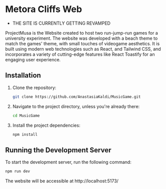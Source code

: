 # Metora Cliffs Web

- THE SITE IS CURRENTLY GETTING REVAMPED

ProjectMusa is the Website created to host two run-jump-run games for a university experiment. The website was developed with a beach theme to match the games' theme, with small touches of videogame aesthetics. It is built using modern web technologies such as React, and Tailwind CSS, and incorporates a variety of cutting-edge features like React Toastify for an engaging user experience. 


## Installation

1. Clone the repository:

   ```bash
   git clone https://github.com/AnastasiaKaldi/MusicGame.git
   
2. Navigate to the project directory, unless you're already there:

   ```bash
   cd MusicGame
   
3. Install the project dependencies:

   ```bash
   npm install
   
## Running the Development Server

To start the development server, run the following command:

```bash
npm run dev
```

The website will be accessible at http://localhost:5173/ 
